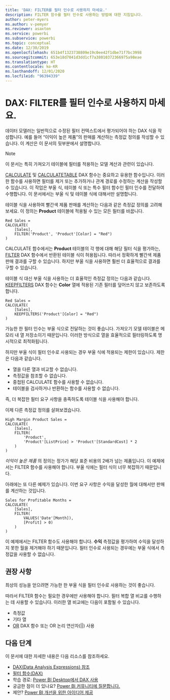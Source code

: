 ```yaml
---
title: 'DAX: FILTER를 필터 인수로 사용하지 마세요.'
description: FILTER 함수를 필터 인수로 사용하는 방법에 대한 지침입니다.
author: peter-myers
ms.author: v-pemyer
ms.reviewer: asaxton
ms.service: powerbi
ms.subservice: powerbi
ms.topic: conceptual
ms.date: 12/30/2019
ms.openlocfilehash: 651b4f1323738809e19c0ee42f1dbe71f7bc3998
ms.sourcegitcommit: 653e18d7041d3dd1cf7a38010372366975a98eae
ms.translationtype: HT
ms.contentlocale: ko-KR
ms.lasthandoff: 12/01/2020
ms.locfileid: "96394339"
---
```

# <a name="dax-avoid-using-filter-as-a-filter-argument"></a>DAX: FILTER를 필터 인수로 사용하지 마세요.

데이터 모델러는 일반적으로 수정된 필터 컨텍스트에서 평가되어야 하는 DAX 식을 작성합니다. 예를 들어 “이익이 높은 제품”의 판매를 계산하는 측정값 정의를 작성할 수 있습니다. 이 계산은 이 문서의 뒷부분에서 설명합니다.

> [!NOTE]
> 이 문서는 특히 가져오기 테이블에 필터를 적용하는 모델 계산과 관련이 있습니다.

[CALCULATE](/dax/calculate-function-dax) 및 [CALCULATETABLE](/dax/calculatetable-function-dax) DAX 함수는 중요하고 유용한 함수입니다. 이러한 함수를 사용하면 필터를 제거 또는 추가하거나 관계 경로를 수정하는 계산을 작성할 수 있습니다. 이 작업은 부울 식, 테이블 식 또는 특수 필터 함수인 필터 인수를 전달하여 수행합니다. 이 문서에서는 부울 식 및 테이블 식에 대해서만 설명합니다.

테이블 식을 사용하여 빨간색 제품 판매를 계산하는 다음과 같은 측정값 정의를 고려해 보세요. 이 정의는 **Product** 테이블에 적용될 수 있는 모든 필터를 바꿉니다.

```dax
Red Sales =
CALCULATE(
    [Sales],
    FILTER('Product', 'Product'[Color] = "Red")
)
```

CALCULATE 함수에서는 **Product** 테이블의 각 행에 대해 해당 필터 식을 평가하는, [FILTER](/dax/filter-function-dax) DAX 함수에서 반환된 테이블 식이 허용됩니다. 따라서 정확하게 빨간색 제품 판매 결과를 구할 수 있습니다. 하지만 부울 식을 사용하면 훨씬 더 효율적으로 결과를 구할 수 있습니다.

테이블 식 대신 부울 식을 사용하는 더 효율적인 측정값 정의는 다음과 같습니다. [KEEPFILTERS](/dax/keepfilters-function-dax) DAX 함수는 **Color** 열에 적용된 기존 필터를 덮어쓰지 않고 보존하도록 합니다.

```dax
Red Sales =
CALCULATE(
    [Sales],
    KEEPFILTERS('Product'[Color] = "Red")
)
```

가능한 한 필터 인수는 부울 식으로 전달하는 것이 좋습니다. 가져오기 모델 테이블은 메모리 내 열 저장소이기 때문입니다. 이러한 방식으로 열을 효율적으로 필터링하도록 명시적으로 최적화됩니다.

하지만 부울 식이 필터 인수로 사용되는 경우 부울 식에 적용되는 제한이 있습니다. 제한은 다음과 같습니다.

- 열을 다른 열과 비교할 수 없습니다.
- 측정값을 참조할 수 없습니다.
- 중첩된 CALCULATE 함수를 사용할 수 없습니다.
- 테이블을 검사하거나 반환하는 함수를 사용할 수 없습니다.

즉, 더 복잡한 필터 요구 사항을 충족하도록 테이블 식을 사용해야 합니다.

이제 다른 측정값 정의를 살펴보겠습니다.

```dax
High Margin Product Sales =
CALCULATE(
    [Sales],
    FILTER(
        'Product',
        'Product'[ListPrice] > 'Product'[StandardCost] * 2
    )
)
```

_이익이 높은 제품_ 의 정의는 정가가 해당 표준 비용의 2배가 넘는 제품입니다. 이 예제에서는 FILTER 함수를 사용해야 합니다. 부울 식에는 필터 식이 너무 복잡하기 때문입니다.

아래에는 또 다른 예제가 있습니다. 이번 요구 사항은 수익을 달성한 월에 대해서만 판매를 계산하는 것입니다.

```dax
Sales for Profitable Months =
CALCULATE(
    [Sales],
    FILTER(
        VALUES('Date'[Month]),
        [Profit] > 0)
    )
)
```

이 예제에서는 FILTER 함수도 사용해야 합니다. **수익** 측정값을 평가하여 수익을 달성하지 못한 월을 제거해야 하기 때문입니다. 필터 인수로 사용되는 경우에는 부울 식에서 측정값을 사용할 수 없습니다.

## <a name="recommendations"></a>권장 사항

최상의 성능을 얻으려면 가능한 한 부울 식을 필터 인수로 사용하는 것이 좋습니다.

따라서 FILTER 함수는 필요한 경우에만 사용해야 합니다. 필터 복합 열 비교를 수행하는 데 사용할 수 있습니다. 이러한 열 비교에는 다음이 포함될 수 있습니다.

- 측정값
- 기타 열
- [OR](/dax/or-function-dax) DAX 함수 또는 OR 논리 연산자(||) 사용

## <a name="next-steps"></a>다음 단계

이 문서에 대한 자세한 내용은 다음 리소스를 참조하세요.

- [DAX(Data Analysis Expressions) 참조](/dax/)
- [필터 함수(DAX)](/dax/filter-function-dax)
- 학습 경로: [Power BI Desktop에서 DAX 사용](/learn/paths/dax-power-bi/)
- 궁금한 점이 더 있나요? [Power BI 커뮤니티에 질문합니다.](https://community.powerbi.com/)
- 제안? [Power BI 개선을 위한 아이디어 제공](https://ideas.powerbi.com)